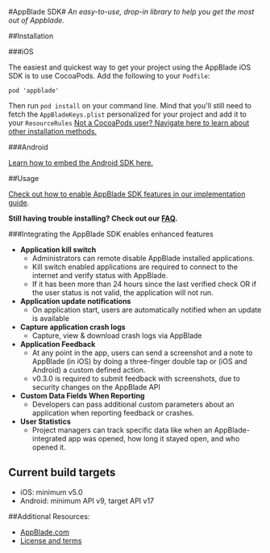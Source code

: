 #AppBlade SDK#
*An easy-to-use, drop-in library to help you get the most out of Appblade.*

##Installation

###iOS

The easiest and quickest way to get your project using the AppBlade iOS SDK is to use CocoaPods. Add the following to your `Podfile`:

    pod 'appblade'
    
Then run `pod install` on your command line. Mind that you'll still need to fetch the `AppBladeKeys.plist`  personalized for your project and add it to your `ResourceRules` [Not a CocoaPods user? Navigate here to learn about other installation methods.](https://github.com/AppBlade/AppBladeSDK/wiki/Embedding-our-SDK)

###Android

[Learn how to embed the Android SDK here.](https://github.com/AppBlade/AppBladeSDK/wiki/Embedding-our-SDK#android-sdk)

##Usage

[Check out how to enable AppBlade SDK features in our implementation guide](https://github.com/AppBlade/SDK/wiki/Feature-Implementation-Guide).

**Still having trouble installing? Check out our [FAQ](https://github.com/AppBlade/SDK/wiki/FAQ-%28Frequent-AppBlade-Questions%29).**

###Integrating the AppBlade SDK enables enhanced features

 - **Application kill switch**
   - Administrators can remote disable AppBlade installed applications.
   - Kill switch enabled applications are required to connect to the internet and verify status with AppBlade.
   - If it has been more than 24 hours since the last verified check OR if the user status is not valid, the application will not run.
 - **Application update notifications**
   - On application start, users are automatically notified when an update is available
 - **Capture application crash logs**
   - Capture, view & download crash logs via AppBlade  
 - **Application Feedback**
 	- At any point in the app, users can send a screenshot and a note to AppBlade (in iOS) by doing a three-finger double tap or (iOS and Android) a custom defined action.
	- v0.3.0 is required to submit feedback with screenshots, due to security changes on the AppBlade API
 - **Custom Data Fields When Reporting** 
 	- Developers can pass additional custom parameters about an application when reporting feedback or crashes. 
 - **User Statistics** 
 	- Project managers can track specific data like when an AppBlade-integrated app was opened, how long it stayed open, and who opened it. 

## Current build targets

 - iOS: minimum v5.0
 - Android: minimum API v9, target API v17

##Additional Resources:

 - [AppBlade.com](https://appblade.com/)
 - [License and terms](https://appblade.com/terms_of_use)
